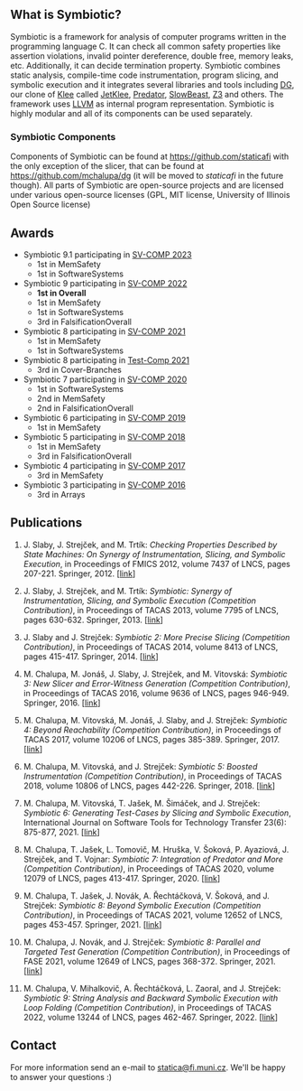 ## What is Symbiotic?
Symbiotic is a framework for analysis of computer programs written in the programming language C. It can check all common safety properties like assertion violations, invalid pointer dereference, double free, memory leaks, etc. Additionally, it can decide termination property. Symbiotic combines static analysis, compile-time code instrumentation, program slicing, and symbolic execution and it integrates several libraries and tools including [DG](https://github.com/mchalupa/dg), our clone of [Klee](http://klee.github.io/) called [JetKlee](https://github.com/staticafi/JetKlee), [Predator](http://www.fit.vutbr.cz/research/groups/verifit/tools/predator/), [SlowBeast](https://gitlab.fi.muni.cz/xchalup4/slowbeast), [Z3](https://github.com/Z3Prover/z3) and others. The framework uses [LLVM](<https://llvm.org>) as internal program representation. Symbiotic is highly modular and all of its components can be used separately.

### Symbiotic Components

Components of Symbiotic can be found at <https://github.com/staticafi> with the only exception of the slicer, that can be found at <https://github.com/mchalupa/dg> (it will be moved to _staticafi_ in the future though). All parts of Symbiotic are open-source projects and are licensed under various open-source licenses (GPL, MIT license, University of Illinois Open Source license)

## Awards
* Symbiotic 9.1 participating in [SV-COMP 2023](https://sv-comp.sosy-lab.org/2023/results/results-verified/)
  * 1st in MemSafety 
  * 1st in SoftwareSystems
* Symbiotic 9 participating in [SV-COMP 2022](https://sv-comp.sosy-lab.org/2022/results/results-verified/)
  * **1st in Overall**
  * 1st in MemSafety 
  * 1st in SoftwareSystems
  * 3rd in FalsificationOverall
* Symbiotic 8 participating in [SV-COMP 2021](https://sv-comp.sosy-lab.org/2021/results/results-verified/)
  * 1st in MemSafety 
  * 1st in SoftwareSystems
* Symbiotic 8 participating in [Test-Comp 2021](https://test-comp.sosy-lab.org/2021/results/results-verified/)
  * 3rd in Cover-Branches
* Symbiotic 7 participating in [SV-COMP 2020](https://sv-comp.sosy-lab.org/2020/results/results-verified/)
  * 1st in SoftwareSystems
  * 2nd in MemSafety 
  * 2nd in FalsificationOverall
* Symbiotic 6 participating in [SV-COMP 2019](https://sv-comp.sosy-lab.org/2019/results/results-verified/)
  * 1st in MemSafety 
* Symbiotic 5 participating in [SV-COMP 2018](https://sv-comp.sosy-lab.org/2018/results/results-verified/)
  * 1st in MemSafety 
  * 3rd in FalsificationOverall
* Symbiotic 4 participating in [SV-COMP 2017](https://sv-comp.sosy-lab.org/2017/results/results-verified/)
  * 3rd in MemSafety 
* Symbiotic 3 participating in [SV-COMP 2016](https://sv-comp.sosy-lab.org/2016/results/results-verified/)
  * 3rd in Arrays

## Publications

1. J. Slaby, J. Strejček, and M. Trtík: _Checking Properties Described by State Machines: On Synergy of Instrumentation, Slicing, and Symbolic Execution_, in Proceedings of FMICS 2012, volume 7437 of LNCS, pages 207-221. Springer, 2012. \[[link](http://is.muni.cz/repo/984069/sse.pdf)\]

2. J. Slaby, J. Strejček, and M. Trtík: _Symbiotic: Synergy of Instrumentation, Slicing, and Symbolic Execution (Competition Contribution)_, in Proceedings of TACAS 2013, volume 7795 of LNCS, pages 630-632. Springer, 2013. \[[link](https://www.fi.muni.cz/~xstrejc/publications/tacas2013preprint.pdf)\]

3. J. Slaby and J. Strejček: _Symbiotic 2: More Precise Slicing (Competition Contribution)_, in Proceedings of TACAS 2014, volume 8413 of LNCS, pages 415-417. Springer, 2014. \[[link](https://www.fi.muni.cz/~xstrejc/publications/tacas2014preprint.pdf)\]

4. M. Chalupa, M. Jonáš, J. Slaby, J. Strejček, and M. Vitovská: _Symbiotic 3: New Slicer and Error-Witness Generation (Competition Contribution)_, in Proceedings of TACAS 2016, volume 9636 of LNCS, pages 946-949. Springer, 2016. \[[link](https://www.fi.muni.cz/~xstrejc/publications/tacas2016symbiotic_preprint.pdf)\]

5. M. Chalupa, M. Vitovská, M. Jonáš, J. Slaby, and J. Strejček: _Symbiotic 4: Beyond Reachability (Competition Contribution)_, in Proceedings of TACAS 2017, volume 10206 of LNCS, pages 385-389. Springer, 2017. \[[link](https://www.fi.muni.cz/~xstrejc/publications/tacas2017preprint.pdf)\]

6. M. Chalupa, M. Vitovská, and J. Strejček: _Symbiotic 5: Boosted Instrumentation (Competition Contribution)_, in Proceedings of TACAS 2018, volume 10806 of LNCS, pages 442-226. Springer, 2018. \[[link](https://link.springer.com/chapter/10.1007/978-3-319-89963-3_29)\]

7. M. Chalupa, M. Vitovská, T. Jašek, M. Šimáček, and J. Strejček: _Symbiotic 6: Generating Test-Cases by Slicing and Symbolic Execution_, International Journal on Software Tools for Technology Transfer 23(6): 875-877, 2021. \[[link](https://www.fi.muni.cz/~xstrejc/publications/sttt2020preprint.pdf)\]

8. M. Chalupa, T. Jašek, L. Tomovič, M. Hruška, V. Šoková, P. Ayaziová, J. Strejček, and T. Vojnar: _Symbiotic 7: Integration of Predator and More (Competition Contribution)_, in Proceedings of TACAS 2020, volume 12079 of LNCS, pages 413-417. Springer, 2020. \[[link](https://link.springer.com/chapter/10.1007/978-3-030-45237-7_31)\]

9. M. Chalupa, T. Jašek, J. Novák, A. Řechtáčková, V. Šoková, and J. Strejček: _Symbiotic 8: Beyond Symbolic Execution (Competition Contribution)_, in Proceedings of TACAS 2021, volume 12652 of LNCS, pages 453-457. Springer, 2021. \[[link](https://link.springer.com/chapter/10.1007/978-3-030-72013-1_31)\] 

10. M. Chalupa, J. Novák, and J. Strejček: _Symbiotic 8: Parallel and Targeted Test Generation (Competition Contribution)_, in Proceedings of FASE 2021, volume 12649 of LNCS, pages 368-372. Springer, 2021. \[[link](https://link.springer.com/chapter/10.1007/978-3-030-71500-7_20)\]

11. M. Chalupa, V. Mihalkovič, A. Řechtáčková, L. Zaoral, and J. Strejček: _Symbiotic 9: String Analysis and Backward Symbolic Execution with Loop Folding (Competition Contribution)_, in Proceedings of TACAS 2022, volume 13244 of LNCS, pages 462-467. Springer, 2022. \[[link](https://link.springer.com/chapter/10.1007/978-3-030-99527-0_32)\]

## Contact

For more information send an e-mail to <statica@fi.muni.cz>. We'll be happy to answer your questions :)
